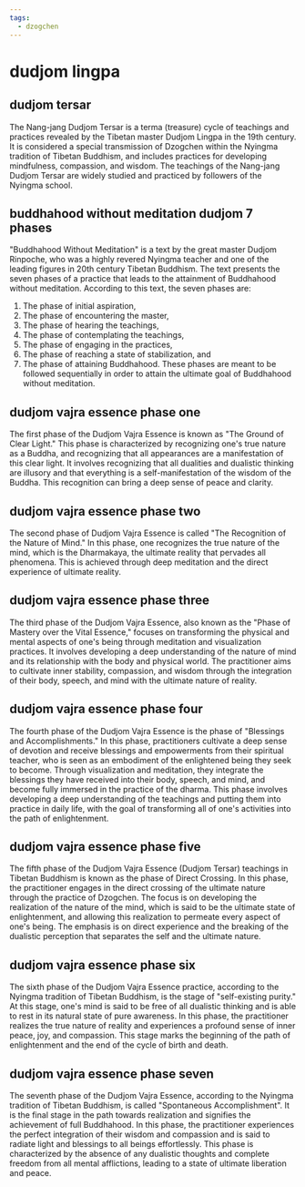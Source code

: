 ```yaml
---
tags:
  - dzogchen 
---
```

# dudjom lingpa

## dudjom tersar

The Nang-jang Dudjom Tersar is a terma (treasure) cycle of teachings and practices revealed by the Tibetan master Dudjom Lingpa in the 19th century. It is considered a special transmission of Dzogchen within the Nyingma tradition of Tibetan Buddhism, and includes practices for developing mindfulness, compassion, and wisdom. The teachings of the Nang-jang Dudjom Tersar are widely studied and practiced by followers of the Nyingma school.

## buddhahood without meditation dudjom 7 phases

"Buddhahood Without Meditation" is a text by the great master Dudjom Rinpoche, who was a highly revered Nyingma teacher and one of the leading figures in 20th century Tibetan Buddhism. The text presents the seven phases of a practice that leads to the attainment of Buddhahood without meditation. According to this text, the seven phases are: 

1. The phase of initial aspiration, 
1. The phase of encountering the master, 
1. The phase of hearing the teachings, 
1. The phase of contemplating the teachings, 
1. The phase of engaging in the practices, 
1. The phase of reaching a state of stabilization, and 
1. The phase of attaining Buddhahood. These phases are meant to be followed sequentially in order to attain the ultimate goal of Buddhahood without meditation.

## dudjom vajra essence phase one

The first phase of the Dudjom Vajra Essence is known as "The Ground of Clear Light." This phase is characterized by recognizing one's true nature as a Buddha, and recognizing that all appearances are a manifestation of this clear light. It involves recognizing that all dualities and dualistic thinking are illusory and that everything is a self-manifestation of the wisdom of the Buddha. This recognition can bring a deep sense of peace and clarity.

## dudjom vajra essence phase two

The second phase of Dudjom Vajra Essence is called "The Recognition of the Nature of Mind." In this phase, one recognizes the true nature of the mind, which is the Dharmakaya, the ultimate reality that pervades all phenomena. This is achieved through deep meditation and the direct experience of ultimate reality.

## dudjom vajra essence phase three

The third phase of the Dudjom Vajra Essence, also known as the "Phase of Mastery over the Vital Essence," focuses on transforming the physical and mental aspects of one's being through meditation and visualization practices. It involves developing a deep understanding of the nature of mind and its relationship with the body and physical world. The practitioner aims to cultivate inner stability, compassion, and wisdom through the integration of their body, speech, and mind with the ultimate nature of reality.

## dudjom vajra essence phase four

The fourth phase of the Dudjom Vajra Essence is the phase of "Blessings and Accomplishments." In this phase, practitioners cultivate a deep sense of devotion and receive blessings and empowerments from their spiritual teacher, who is seen as an embodiment of the enlightened being they seek to become. Through visualization and meditation, they integrate the blessings they have received into their body, speech, and mind, and become fully immersed in the practice of the dharma. This phase involves developing a deep understanding of the teachings and putting them into practice in daily life, with the goal of transforming all of one's activities into the path of enlightenment.

## dudjom vajra essence phase five

The fifth phase of the Dudjom Vajra Essence (Dudjom Tersar) teachings in Tibetan Buddhism is known as the phase of Direct Crossing. In this phase, the practitioner engages in the direct crossing of the ultimate nature through the practice of Dzogchen. The focus is on developing the realization of the nature of the mind, which is said to be the ultimate state of enlightenment, and allowing this realization to permeate every aspect of one's being. The emphasis is on direct experience and the breaking of the dualistic perception that separates the self and the ultimate nature.

## dudjom vajra essence phase six

The sixth phase of the Dudjom Vajra Essence practice, according to the Nyingma tradition of Tibetan Buddhism, is the stage of "self-existing purity." At this stage, one's mind is said to be free of all dualistic thinking and is able to rest in its natural state of pure awareness. In this phase, the practitioner realizes the true nature of reality and experiences a profound sense of inner peace, joy, and compassion. This stage marks the beginning of the path of enlightenment and the end of the cycle of birth and death.

## dudjom vajra essence phase seven

The seventh phase of the Dudjom Vajra Essence, according to the Nyingma tradition of Tibetan Buddhism, is called "Spontaneous Accomplishment". It is the final stage in the path towards realization and signifies the achievement of full Buddhahood. In this phase, the practitioner experiences the perfect integration of their wisdom and compassion and is said to radiate light and blessings to all beings effortlessly. This phase is characterized by the absence of any dualistic thoughts and complete freedom from all mental afflictions, leading to a state of ultimate liberation and peace.
